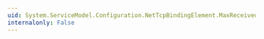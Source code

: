 ```yaml
---
uid: System.ServiceModel.Configuration.NetTcpBindingElement.MaxReceivedMessageSize
internalonly: False
---
```

